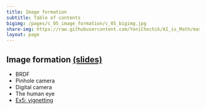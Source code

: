 ```yaml
---
title: Image formation
subtitle: Table of contents
bigimg: /pages/c_05_image_formation/c_05_bigimg.jpg
share-img: https://raw.githubusercontent.com/YoniChechik/AI_is_Math/master/docs/pages/c_05_image_formation/c_05_bigimg.jpg
layout: page
---
```


## **Image formation** [(slides)](/pages/c_05_image_formation/slides/)

- BRDF
- Pinhole camera
- Digital camera
- The human eye
- [Ex5: vignetting](/pages/c_05_image_formation/ex5/)
